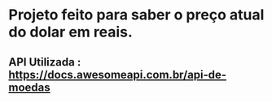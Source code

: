 # Projeto feito para saber o preço atual do dolar em reais.

## API Utilizada : https://docs.awesomeapi.com.br/api-de-moedas
